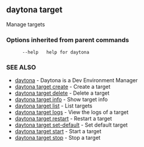 ## daytona target

Manage targets

### Options inherited from parent commands

```
      --help   help for daytona
```

### SEE ALSO

* [daytona](daytona.md)	 - Daytona is a Dev Environment Manager
* [daytona target create](daytona_target_create.md)	 - Create a target
* [daytona target delete](daytona_target_delete.md)	 - Delete a target
* [daytona target info](daytona_target_info.md)	 - Show target info
* [daytona target list](daytona_target_list.md)	 - List targets
* [daytona target logs](daytona_target_logs.md)	 - View the logs of a target
* [daytona target restart](daytona_target_restart.md)	 - Restart a target
* [daytona target set-default](daytona_target_set-default.md)	 - Set default target
* [daytona target start](daytona_target_start.md)	 - Start a target
* [daytona target stop](daytona_target_stop.md)	 - Stop a target

